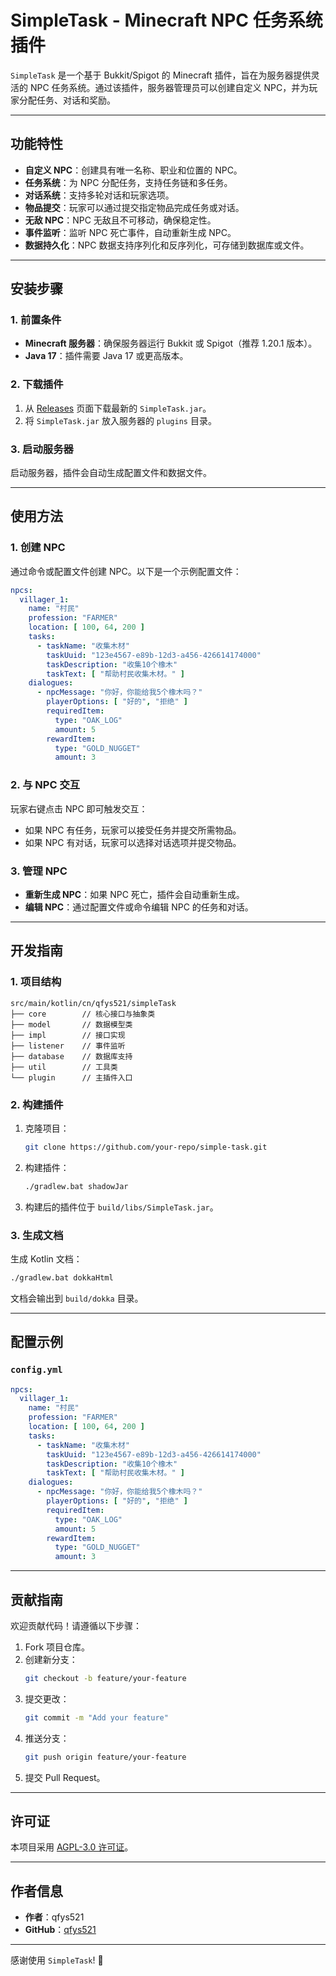 # SimpleTask - Minecraft NPC 任务系统插件

`SimpleTask` 是一个基于 Bukkit/Spigot 的 Minecraft 插件，旨在为服务器提供灵活的 NPC 任务系统。通过该插件，服务器管理员可以创建自定义
NPC，并为玩家分配任务、对话和奖励。

---

## 功能特性

- **自定义 NPC**：创建具有唯一名称、职业和位置的 NPC。
- **任务系统**：为 NPC 分配任务，支持任务链和多任务。
- **对话系统**：支持多轮对话和玩家选项。
- **物品提交**：玩家可以通过提交指定物品完成任务或对话。
- **无敌 NPC**：NPC 无敌且不可移动，确保稳定性。
- **事件监听**：监听 NPC 死亡事件，自动重新生成 NPC。
- **数据持久化**：NPC 数据支持序列化和反序列化，可存储到数据库或文件。

---

## 安装步骤

### 1. 前置条件

- **Minecraft 服务器**：确保服务器运行 Bukkit 或 Spigot（推荐 1.20.1 版本）。
- **Java 17**：插件需要 Java 17 或更高版本。

### 2. 下载插件

1. 从 [Releases](https://github.com/your-repo/simple-task/releases) 页面下载最新的 `SimpleTask.jar`。
2. 将 `SimpleTask.jar` 放入服务器的 `plugins` 目录。

### 3. 启动服务器

启动服务器，插件会自动生成配置文件和数据文件。

---

## 使用方法

### 1. 创建 NPC

通过命令或配置文件创建 NPC。以下是一个示例配置文件：

```yaml
npcs:
  villager_1:
    name: "村民"
    profession: "FARMER"
    location: [ 100, 64, 200 ]
    tasks:
      - taskName: "收集木材"
        taskUuid: "123e4567-e89b-12d3-a456-426614174000"
        taskDescription: "收集10个橡木"
        taskText: [ "帮助村民收集木材。" ]
    dialogues:
      - npcMessage: "你好，你能给我5个橡木吗？"
        playerOptions: [ "好的", "拒绝" ]
        requiredItem:
          type: "OAK_LOG"
          amount: 5
        rewardItem:
          type: "GOLD_NUGGET"
          amount: 3
```

### 2. 与 NPC 交互

玩家右键点击 NPC 即可触发交互：

- 如果 NPC 有任务，玩家可以接受任务并提交所需物品。
- 如果 NPC 有对话，玩家可以选择对话选项并提交物品。

### 3. 管理 NPC

- **重新生成 NPC**：如果 NPC 死亡，插件会自动重新生成。
- **编辑 NPC**：通过配置文件或命令编辑 NPC 的任务和对话。

---

## 开发指南

### 1. 项目结构

```
src/main/kotlin/cn/qfys521/simpleTask
├── core        // 核心接口与抽象类
├── model       // 数据模型类
├── impl        // 接口实现
├── listener    // 事件监听
├── database    // 数据库支持
├── util        // 工具类
└── plugin      // 主插件入口
```

### 2. 构建插件

1. 克隆项目：
   ```bash
   git clone https://github.com/your-repo/simple-task.git
   ```
2. 构建插件：
   ```bash
   ./gradlew.bat shadowJar
   ```
3. 构建后的插件位于 `build/libs/SimpleTask.jar`。

### 3. 生成文档

生成 Kotlin 文档：

```bash
./gradlew.bat dokkaHtml
```

文档会输出到 `build/dokka` 目录。

---

## 配置示例

### `config.yml`

```yaml
npcs:
  villager_1:
    name: "村民"
    profession: "FARMER"
    location: [ 100, 64, 200 ]
    tasks:
      - taskName: "收集木材"
        taskUuid: "123e4567-e89b-12d3-a456-426614174000"
        taskDescription: "收集10个橡木"
        taskText: [ "帮助村民收集木材。" ]
    dialogues:
      - npcMessage: "你好，你能给我5个橡木吗？"
        playerOptions: [ "好的", "拒绝" ]
        requiredItem:
          type: "OAK_LOG"
          amount: 5
        rewardItem:
          type: "GOLD_NUGGET"
          amount: 3
```

---

## 贡献指南

欢迎贡献代码！请遵循以下步骤：

1. Fork 项目仓库。
2. 创建新分支：
   ```bash
   git checkout -b feature/your-feature
   ```
3. 提交更改：
   ```bash
   git commit -m "Add your feature"
   ```
4. 推送分支：
   ```bash
   git push origin feature/your-feature
   ```
5. 提交 Pull Request。

---

## 许可证

本项目采用 [AGPL-3.0 许可证](LICENSE)。

---

## 作者信息

- **作者**：qfys521
- **GitHub**：[qfys521](https://github.com/qfys521)

---

感谢使用 `SimpleTask`! 🎉

```